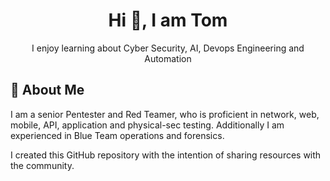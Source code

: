 <div align="center">

  # Hi 👋, I am Tom

I enjoy learning about Cyber Security, AI, Devops Engineering and Automation

</div>

## 🚀 About Me
I am a senior Pentester and Red Teamer, who is proficient in network, web, mobile, API, application and physical-sec testing.  Additionally I am experienced in Blue Team operations and forensics.  


</div>

I created this GitHub repository with the intention of sharing resources with the community.

<div>
<!---
  ![Your Repository's Stats](https://github-readme-stats.vercel.app/api?username=mr-tomr&show_icons=true)
 ---> 
<!---

# 🛠 Welcome to my GitHub Repository
--->
<!--
**mr-tomr/mr-tomr** is a ✨ _special_ ✨ repository because its `README.md` (this file) appears on your GitHub profile.

Here are some ideas to get you started:

- 🔭 I’m currently working on ...
- 🌱 I’m currently learning ...
- 👯 I’m looking to collaborate on ...
- 🤔 I’m looking for help with ...
- 💬 Ask me about ...
- 📫 How to reach me: ...
- 😄 Pronouns: ...
- ⚡ Fun fact: ...
-->
